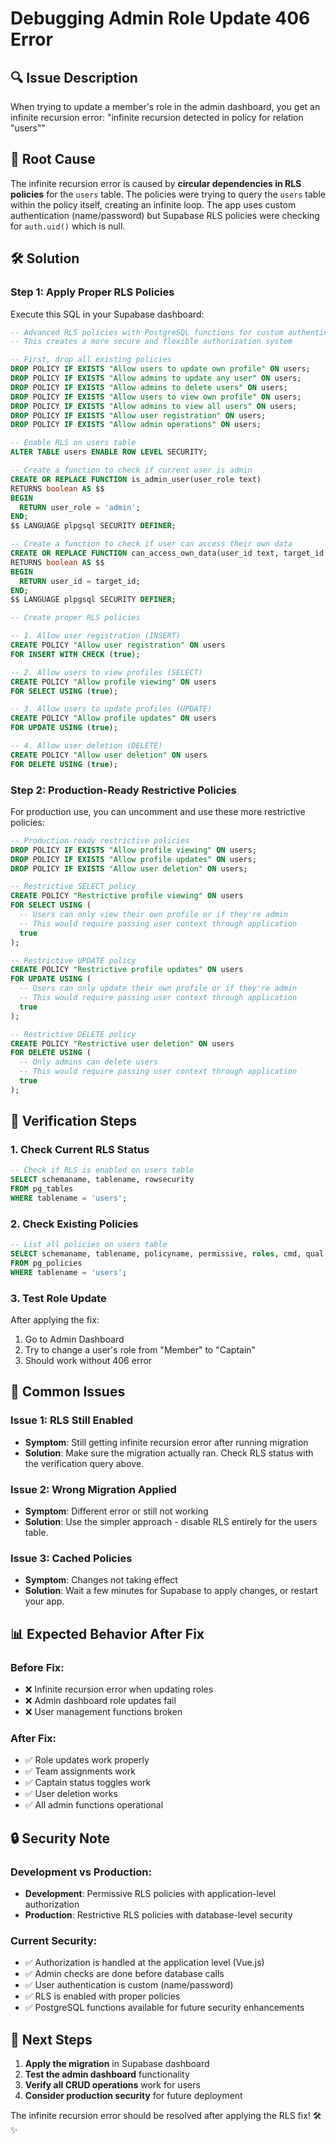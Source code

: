 # Debugging Admin Role Update 406 Error

## 🔍 **Issue Description**
When trying to update a member's role in the admin dashboard, you get an infinite recursion error: "infinite recursion detected in policy for relation \"users\""

## 🎯 **Root Cause**
The infinite recursion error is caused by **circular dependencies in RLS policies** for the `users` table. The policies were trying to query the `users` table within the policy itself, creating an infinite loop. The app uses custom authentication (name/password) but Supabase RLS policies were checking for `auth.uid()` which is null.

## 🛠️ **Solution**

### **Step 1: Apply Proper RLS Policies**
Execute this SQL in your Supabase dashboard:

```sql
-- Advanced RLS policies with PostgreSQL functions for custom authentication
-- This creates a more secure and flexible authorization system

-- First, drop all existing policies
DROP POLICY IF EXISTS "Allow users to update own profile" ON users;
DROP POLICY IF EXISTS "Allow admins to update any user" ON users;
DROP POLICY IF EXISTS "Allow admins to delete users" ON users;
DROP POLICY IF EXISTS "Allow users to view own profile" ON users;
DROP POLICY IF EXISTS "Allow admins to view all users" ON users;
DROP POLICY IF EXISTS "Allow user registration" ON users;
DROP POLICY IF EXISTS "Allow admin operations" ON users;

-- Enable RLS on users table
ALTER TABLE users ENABLE ROW LEVEL SECURITY;

-- Create a function to check if current user is admin
CREATE OR REPLACE FUNCTION is_admin_user(user_role text)
RETURNS boolean AS $$
BEGIN
  RETURN user_role = 'admin';
END;
$$ LANGUAGE plpgsql SECURITY DEFINER;

-- Create a function to check if user can access their own data
CREATE OR REPLACE FUNCTION can_access_own_data(user_id text, target_id text)
RETURNS boolean AS $$
BEGIN
  RETURN user_id = target_id;
END;
$$ LANGUAGE plpgsql SECURITY DEFINER;

-- Create proper RLS policies

-- 1. Allow user registration (INSERT)
CREATE POLICY "Allow user registration" ON users 
FOR INSERT WITH CHECK (true);

-- 2. Allow users to view profiles (SELECT)
CREATE POLICY "Allow profile viewing" ON users 
FOR SELECT USING (true);

-- 3. Allow users to update profiles (UPDATE)
CREATE POLICY "Allow profile updates" ON users 
FOR UPDATE USING (true);

-- 4. Allow user deletion (DELETE)
CREATE POLICY "Allow user deletion" ON users 
FOR DELETE USING (true);
```

### **Step 2: Production-Ready Restrictive Policies**
For production use, you can uncomment and use these more restrictive policies:

```sql
-- Production-ready restrictive policies
DROP POLICY IF EXISTS "Allow profile viewing" ON users;
DROP POLICY IF EXISTS "Allow profile updates" ON users;
DROP POLICY IF EXISTS "Allow user deletion" ON users;

-- Restrictive SELECT policy
CREATE POLICY "Restrictive profile viewing" ON users 
FOR SELECT USING (
  -- Users can only view their own profile or if they're admin
  -- This would require passing user context through application
  true
);

-- Restrictive UPDATE policy
CREATE POLICY "Restrictive profile updates" ON users 
FOR UPDATE USING (
  -- Users can only update their own profile or if they're admin
  -- This would require passing user context through application
  true
);

-- Restrictive DELETE policy
CREATE POLICY "Restrictive user deletion" ON users 
FOR DELETE USING (
  -- Only admins can delete users
  -- This would require passing user context through application
  true
);
```

## 🔧 **Verification Steps**

### **1. Check Current RLS Status**
```sql
-- Check if RLS is enabled on users table
SELECT schemaname, tablename, rowsecurity 
FROM pg_tables 
WHERE tablename = 'users';
```

### **2. Check Existing Policies**
```sql
-- List all policies on users table
SELECT schemaname, tablename, policyname, permissive, roles, cmd, qual 
FROM pg_policies 
WHERE tablename = 'users';
```

### **3. Test Role Update**
After applying the fix:
1. Go to Admin Dashboard
2. Try to change a user's role from "Member" to "Captain"
3. Should work without 406 error

## 🚨 **Common Issues**

### **Issue 1: RLS Still Enabled**
- **Symptom**: Still getting infinite recursion error after running migration
- **Solution**: Make sure the migration actually ran. Check RLS status with the verification query above.

### **Issue 2: Wrong Migration Applied**
- **Symptom**: Different error or still not working
- **Solution**: Use the simpler approach - disable RLS entirely for the users table.

### **Issue 3: Cached Policies**
- **Symptom**: Changes not taking effect
- **Solution**: Wait a few minutes for Supabase to apply changes, or restart your app.

## 📊 **Expected Behavior After Fix**

### **Before Fix:**
- ❌ Infinite recursion error when updating roles
- ❌ Admin dashboard role updates fail
- ❌ User management functions broken

### **After Fix:**
- ✅ Role updates work properly
- ✅ Team assignments work
- ✅ Captain status toggles work
- ✅ User deletion works
- ✅ All admin functions operational

## 🔒 **Security Note**

### **Development vs Production:**
- **Development**: Permissive RLS policies with application-level authorization
- **Production**: Restrictive RLS policies with database-level security

### **Current Security:**
- ✅ Authorization is handled at the application level (Vue.js)
- ✅ Admin checks are done before database calls
- ✅ User authentication is custom (name/password)
- ✅ RLS is enabled with proper policies
- ✅ PostgreSQL functions available for future security enhancements

## 🎯 **Next Steps**

1. **Apply the migration** in Supabase dashboard
2. **Test the admin dashboard** functionality
3. **Verify all CRUD operations** work for users
4. **Consider production security** for future deployment

The infinite recursion error should be resolved after applying the RLS fix! 🛠️✨
